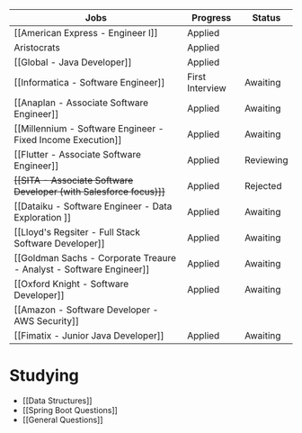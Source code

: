 
| Jobs                                                                | Progress        | Status    |
| ------------------------------------------------------------------- | --------------- | --------- |
| [[American Express - Engineer I]]                                   | Applied         |           |
| Aristocrats                                                         | Applied         |           |
| [[Global - Java Developer]]                                         | Applied         |           |
| [[Informatica - Software Engineer]]                                 | First Interview | Awaiting  |
| [[Anaplan - Associate Software Engineer]]                           | Applied         | Awaiting  |
| [[Millennium - Software Engineer - Fixed Income Execution]]         | Applied         | Awaiting  |
| [[Flutter - Associate Software Engineer]]                           | Applied         | Reviewing |
| ~~[[SITA - Associate Software Developer (with Salesforce focus)]]~~ | Applied         | Rejected  |
| [[Dataiku - Software Engineer - Data Exploration ]]<br>             | Applied         | Awaiting  |
| [[Lloyd's Regsiter - Full Stack Software Developer]]                | Applied         | Awaiting  |
| [[Goldman Sachs - Corporate Treaure - Analyst - Software Engineer]] | Applied         | Awaiting  |
| [[Oxford Knight - Software Developer]]                              | Applied         | Awaiting  |
| [[Amazon - Software Developer - AWS Security]]                      |                 |           |
| [[Fimatix - Junior Java Developer]]                                 | Applied         | Awaiting  |

# Studying
- [[Data Structures]]
- [[Spring Boot Questions]]
- [[General Questions]]


